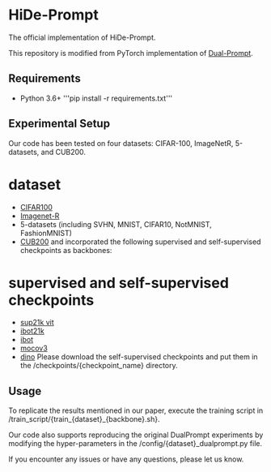 # HiDe-Prompt
The official implementation of HiDe-Prompt. 

This repository is modified from PyTorch implementation of [Dual-Prompt](https://github.com/JH-LEE-KR/dualprompt-pytorch). 

## Requirements
- Python 3.6+
'''pip install -r requirements.txt'''

## Experimental Setup
Our code has been tested on four datasets: CIFAR-100, ImageNetR, 5-datasets, and CUB200.
# dataset
- [CIFAR100](https://www.cs.toronto.edu/~kriz/cifar-100-python.tar.gz)
- [Imagenet-R](https://people.eecs.berkeley.edu/~hendrycks/imagenet-r.tar)
- 5-datasets (including SVHN, MNIST, CIFAR10, NotMNIST, FashionMNIST)
- [CUB200](https://data.caltech.edu/records/65de6-vp158/files/CUB_200_2011.tgz)
and incorporated the following supervised and self-supervised checkpoints as backbones:
# supervised and self-supervised checkpoints
- [sup21k vit](https://storage.googleapis.com/vit_models/imagenet21k/ViT-B_16.npz)
- [ibot21k](https://lf3-nlp-opensource.bytetos.com/obj/nlp-opensource/archive/2022/ibot/vitb_16_pt22k/checkpoint.pth)
- [ibot](https://lf3-nlp-opensource.bytetos.com/obj/nlp-opensource/archive/2022/ibot/vitb_16/checkpoint_teacher.pth)
- [mocov3](https://dl.fbaipublicfiles.com/moco-v3/vit-b-300ep/vit-b-300ep.pth.tar)
- [dino](https://dl.fbaipublicfiles.com/dino/dino_vitbase16_pretrain/dino_vitbase16_pretrain.pth)
Please download the self-supervised checkpoints and put them in the /checkpoints/{checkpoint_name} directory.

## Usage
To replicate the results mentioned in our paper, execute the training script in /train_script/{train_{dataset}_{backbone}.sh}.

Our code also supports reproducing the original DualPrompt experiments by modifying the hyper-parameters in the /config/{dataset}_dualprompt.py file.

If you encounter any issues or have any questions, please let us know. 